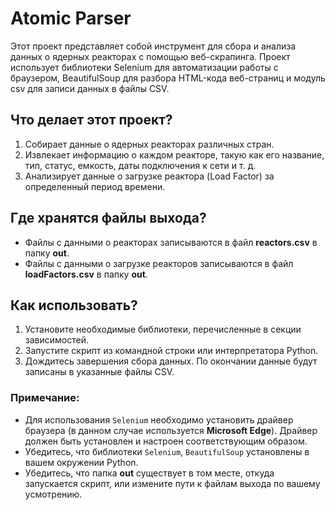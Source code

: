 # Atomic Parser

Этот проект представляет собой инструмент для сбора и анализа данных о ядерных реакторах с помощью веб-скрапинга. Проект использует библиотеки Selenium для автоматизации работы с браузером, BeautifulSoup для разбора HTML-кода веб-страниц и модуль csv для записи данных в файлы CSV.

## Что делает этот проект?

1. Собирает данные о ядерных реакторах различных стран.
2. Извлекает информацию о каждом реакторе, такую как его название, тип, статус, емкость, даты подключения к сети и т. д.
3. Анализирует данные о загрузке реактора (Load Factor) за определенный период времени.

## Где хранятся файлы выхода?

- Файлы с данными о реакторах записываются в файл **reactors.csv** в папку **out**.
- Файлы с данными о загрузке реакторов записываются в файл **loadFactors.csv** в папку **out**.

## Как использовать?

1. Установите необходимые библиотеки, перечисленные в секции зависимостей.
2. Запустите скрипт из командной строки или интерпретатора Python.
3. Дождитесь завершения сбора данных. По окончании данные будут записаны в указанные файлы CSV.

### Примечание:

- Для использования `Selenium` необходимо установить драйвер браузера (в данном случае используется **Microsoft Edge**). Драйвер должен быть установлен и настроен соответствующим образом.
- Убедитесь, что библиотеки `Selenium`, `BeautifulSoup` установлены в вашем окружении Python.
- Убедитесь, что папка **out** существует в том месте, откуда запускается скрипт, или измените пути к файлам выхода по вашему усмотрению.
